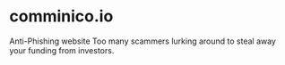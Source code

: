 # comminico.io
Anti-Phishing website
Too many scammers lurking around to steal away your funding from investors.

